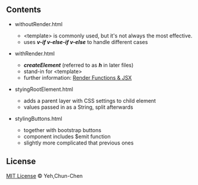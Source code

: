 ## Contents
* withoutRender.html
  * &#60;template&#62; is commonly used, but it's not always the most effective.
  * uses ***v-if v-else-if v-else*** to handle different cases

* withRender.html
  * ***createElement*** (referred to as ***h*** in later files) 
  * stand-in for &#60;template&#62;
  * further information: [Render Functions & JSX](https://vuejs.org/v2/guide/render-function.html)

* styingRootElement.html
  * adds a parent layer with CSS settings to child element
  * values passed in as a String, split afterwards

* stylingButtons.html
  * together with bootstrap buttons
  * component includes $emit function
  * slightly more complicated that previous ones

## License

[MIT License](https://oss.ninja/mit/0x66you) © Yeh,Chun-Chen
